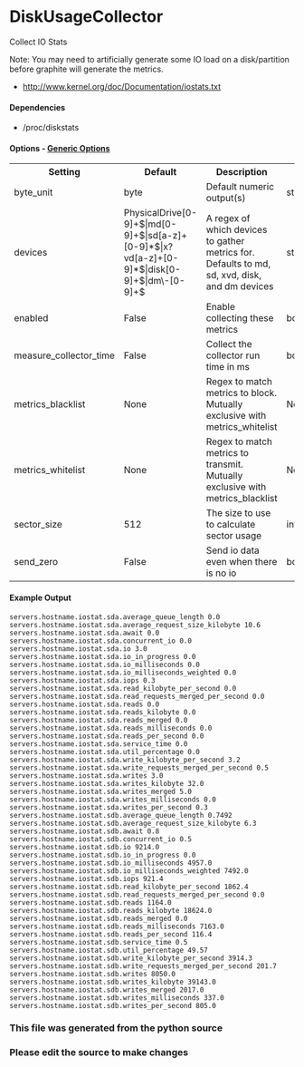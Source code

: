 DiskUsageCollector
=====

Collect IO Stats

Note: You may need to artificially generate some IO load on a disk/partition
before graphite will generate the metrics.

 * http://www.kernel.org/doc/Documentation/iostats.txt

#### Dependencies

 * /proc/diskstats


#### Options - [Generic Options](Configuration)

<table><tr><th>Setting</th><th>Default</th><th>Description</th><th>Type</th></tr>
<tr><td>byte_unit</td><td>byte</td><td>Default numeric output(s)</td><td>str</td></tr>
<tr><td>devices</td><td>PhysicalDrive[0-9]+$|md[0-9]+$|sd[a-z]+[0-9]*$|x?vd[a-z]+[0-9]*$|disk[0-9]+$|dm\-[0-9]+$</td><td>A regex of which devices to gather metrics for. Defaults to md, sd, xvd, disk, and dm devices</td><td>str</td></tr>
<tr><td>enabled</td><td>False</td><td>Enable collecting these metrics</td><td>bool</td></tr>
<tr><td>measure_collector_time</td><td>False</td><td>Collect the collector run time in ms</td><td>bool</td></tr>
<tr><td>metrics_blacklist</td><td>None</td><td>Regex to match metrics to block. Mutually exclusive with metrics_whitelist</td><td>NoneType</td></tr>
<tr><td>metrics_whitelist</td><td>None</td><td>Regex to match metrics to transmit. Mutually exclusive with metrics_blacklist</td><td>NoneType</td></tr>
<tr><td>sector_size</td><td>512</td><td>The size to use to calculate sector usage</td><td>int</td></tr>
<tr><td>send_zero</td><td>False</td><td>Send io data even when there is no io</td><td>bool</td></tr>
</table>

#### Example Output

```
servers.hostname.iostat.sda.average_queue_length 0.0
servers.hostname.iostat.sda.average_request_size_kilobyte 10.6
servers.hostname.iostat.sda.await 0.0
servers.hostname.iostat.sda.concurrent_io 0.0
servers.hostname.iostat.sda.io 3.0
servers.hostname.iostat.sda.io_in_progress 0.0
servers.hostname.iostat.sda.io_milliseconds 0.0
servers.hostname.iostat.sda.io_milliseconds_weighted 0.0
servers.hostname.iostat.sda.iops 0.3
servers.hostname.iostat.sda.read_kilobyte_per_second 0.0
servers.hostname.iostat.sda.read_requests_merged_per_second 0.0
servers.hostname.iostat.sda.reads 0.0
servers.hostname.iostat.sda.reads_kilobyte 0.0
servers.hostname.iostat.sda.reads_merged 0.0
servers.hostname.iostat.sda.reads_milliseconds 0.0
servers.hostname.iostat.sda.reads_per_second 0.0
servers.hostname.iostat.sda.service_time 0.0
servers.hostname.iostat.sda.util_percentage 0.0
servers.hostname.iostat.sda.write_kilobyte_per_second 3.2
servers.hostname.iostat.sda.write_requests_merged_per_second 0.5
servers.hostname.iostat.sda.writes 3.0
servers.hostname.iostat.sda.writes_kilobyte 32.0
servers.hostname.iostat.sda.writes_merged 5.0
servers.hostname.iostat.sda.writes_milliseconds 0.0
servers.hostname.iostat.sda.writes_per_second 0.3
servers.hostname.iostat.sdb.average_queue_length 0.7492
servers.hostname.iostat.sdb.average_request_size_kilobyte 6.3
servers.hostname.iostat.sdb.await 0.8
servers.hostname.iostat.sdb.concurrent_io 0.5
servers.hostname.iostat.sdb.io 9214.0
servers.hostname.iostat.sdb.io_in_progress 0.0
servers.hostname.iostat.sdb.io_milliseconds 4957.0
servers.hostname.iostat.sdb.io_milliseconds_weighted 7492.0
servers.hostname.iostat.sdb.iops 921.4
servers.hostname.iostat.sdb.read_kilobyte_per_second 1862.4
servers.hostname.iostat.sdb.read_requests_merged_per_second 0.0
servers.hostname.iostat.sdb.reads 1164.0
servers.hostname.iostat.sdb.reads_kilobyte 18624.0
servers.hostname.iostat.sdb.reads_merged 0.0
servers.hostname.iostat.sdb.reads_milliseconds 7163.0
servers.hostname.iostat.sdb.reads_per_second 116.4
servers.hostname.iostat.sdb.service_time 0.5
servers.hostname.iostat.sdb.util_percentage 49.57
servers.hostname.iostat.sdb.write_kilobyte_per_second 3914.3
servers.hostname.iostat.sdb.write_requests_merged_per_second 201.7
servers.hostname.iostat.sdb.writes 8050.0
servers.hostname.iostat.sdb.writes_kilobyte 39143.0
servers.hostname.iostat.sdb.writes_merged 2017.0
servers.hostname.iostat.sdb.writes_milliseconds 337.0
servers.hostname.iostat.sdb.writes_per_second 805.0
```

### This file was generated from the python source
### Please edit the source to make changes

